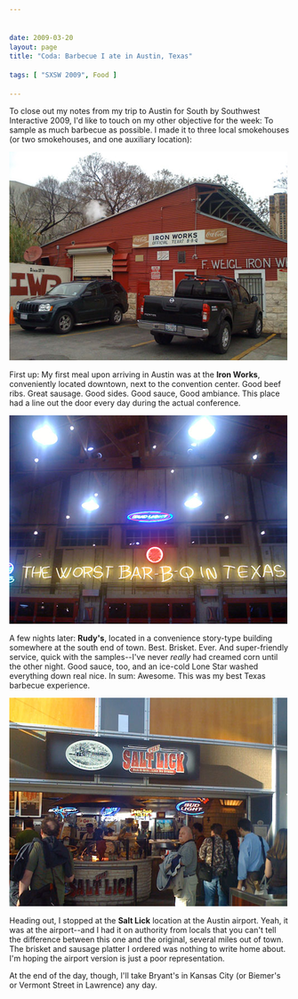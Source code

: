 ```yaml
---


date: 2009-03-20
layout: page
title: "Coda: Barbecue I ate in Austin, Texas"

tags: [ "SXSW 2009", Food ]

---
```


To close out my notes from my trip to Austin for South by Southwest
Interactive 2009, I'd like to touch on my other objective for the week:
To sample as much barbecue as possible. I made it to three local
smokehouses (or two smokehouses, and one auxiliary location):

![ironworksbbq.jpg](/assets/uploads/2009/03/ironworksbbq.jpg)

First up: My first meal upon arriving in Austin was at the **Iron
Works**, conveniently located downtown, next to the convention center.
Good beef ribs. Great sausage. Good sides. Good sauce, Good ambiance.
This place had a line out the door every day during the actual
conference.

![rudysbbq.jpg](/assets/uploads/2009/03/rudysbbq.jpg)

A few nights later: **Rudy's**, located in a convenience story-type
building somewhere at the south end of town. Best. Brisket. Ever. And
super-friendly service, quick with the samples--I've never *really* had
creamed corn until the other night. Good sauce, too, and an ice-cold
Lone Star washed everything down real nice. In sum: Awesome. This was my
best Texas barbecue experience.

![saltlickbbq.jpg](/assets/uploads/2009/03/saltlickbbq.jpg)

Heading out, I stopped at the **Salt Lick** location at the Austin
airport. Yeah, it was at the airport--and I had it on authority from
locals that you can't tell the difference between this one and the
original, several miles out of town. The brisket and sausage platter I
ordered was nothing to write home about. I'm hoping the airport version
is just a poor representation.

At the end of the day, though, I'll take Bryant's in Kansas City (or
Biemer's or Vermont Street in Lawrence) any day.
